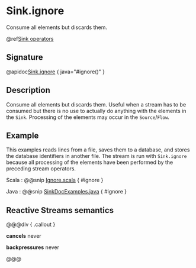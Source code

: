# Sink.ignore

Consume all elements but discards them.

@ref[Sink operators](../index.md#sink-operators)

## Signature

@apidoc[Sink.ignore](Sink$) { java="#ignore()" }


## Description

Consume all elements but discards them. Useful when a stream has to be consumed but there is no use to actually
do anything with the elements in the `Sink`. Processing of the elements may occur in the `Source`/`Flow`. 

## Example

This examples reads lines from a file, saves them to a database, and stores the database identifiers in
another file. The stream is run with `Sink.ignore` because all processing of the elements have been performed
by the preceding stream operators.

Scala
:   @@snip [Ignore.scala](/docs/src/test/scala/docs/stream/operators/sink/Ignore.scala) { #ignore }

Java
:   @@snip [SinkDocExamples.java](/docs/src/test/java/jdocs/stream/operators/SinkDocExamples.java) { #ignore }


## Reactive Streams semantics

@@@div { .callout }

**cancels** never

**backpressures** never

@@@



